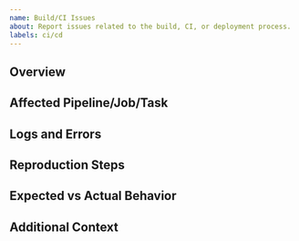 ```yaml
---
name: Build/CI Issues
about: Report issues related to the build, CI, or deployment process.
labels: ci/cd
---
```


## Overview

<!-- Briefly describe the build or CI issue you are facing. -->

## Affected Pipeline/Job/Task

<!-- Identify which build pipeline, CI job, or task is affected. If possible, include a link. -->

## Logs and Errors

<!-- Paste logs or error messages related to the issue here, or attach them as files. Redact any sensitive information. -->

## Reproduction Steps

<!-- Describe the steps to reproduce the issue. If applicable, include any scripts or commands run. -->

## Expected vs Actual Behavior

<!-- Describe what you expected to happen versus what actually occurred. -->

## Additional Context

<!-- Add any other context or information that could help resolve the issue. -->
